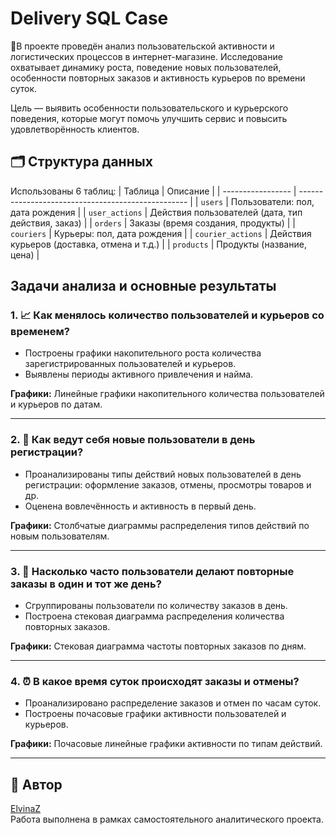 # Delivery SQL Case

🧾В проекте проведён анализ пользовательской активности и логистических процессов в интернет-магазине. Исследование охватывает динамику роста, поведение новых пользователей, особенности повторных заказов и активность курьеров по времени суток.

Цель — выявить особенности пользовательского и курьерского поведения, которые могут помочь улучшить сервис и повысить удовлетворённость клиентов.

## 🗂 Структура данных
Использованы 6 таблиц:
| Таблица           | Описание                                           |
| ----------------- | -------------------------------------------------- |
| `users`           | Пользователи: пол, дата рождения                   |
| `user_actions`    | Действия пользователей (дата, тип действия, заказ) |
| `orders`          | Заказы (время создания, продукты)                  |
| `couriers`        | Курьеры: пол, дата рождения                        |
| `courier_actions` | Действия курьеров (доставка, отмена и т.д.)        |
| `products`        | Продукты (название, цена)                          |

## Задачи анализа и основные результаты

### 1. 📈 Как менялось количество пользователей и курьеров со временем?

- Построены графики накопительного роста количества зарегистрированных пользователей и курьеров.
- Выявлены периоды активного привлечения и найма.

**Графики:** Линейные графики накопительного количества пользователей и курьеров по датам.

---

### 2. 👶 Как ведут себя новые пользователи в день регистрации?

- Проанализированы типы действий новых пользователей в день регистрации: оформление заказов, отмены, просмотры товаров и др.
- Оценена вовлечённость и активность в первый день.

**Графики:** Столбчатые диаграммы распределения типов действий по новым пользователям.

---

### 3. 🔁 Насколько часто пользователи делают повторные заказы в один и тот же день?

- Сгруппированы пользователи по количеству заказов в день.
- Построена стековая диаграмма распределения количества повторных заказов.

**Графики:** Стековая диаграмма частоты повторных заказов по дням.

---

### 4. ⏰ В какое время суток происходят заказы и отмены?

- Проанализировано распределение заказов и отмен по часам суток.
- Построены почасовые графики активности пользователей и курьеров.

**Графики:** Почасовые линейные графики активности по типам действий.

---



## 🧠 Автор
[ElvinaZ](https://github.com/Elvina-z)  
Работа выполнена в рамках самостоятельного аналитического проекта.
